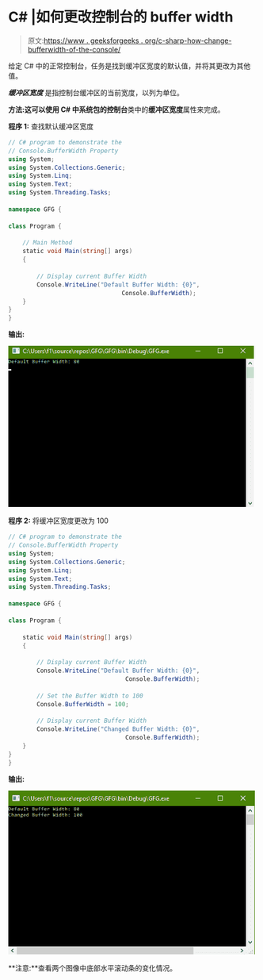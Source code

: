 # C# |如何更改控制台的 buffer width

> 原文:[https://www . geeksforgeeks . org/c-sharp-how-change-bufferwidth-of-the-console/](https://www.geeksforgeeks.org/c-sharp-how-to-change-bufferwidth-of-the-console/)

给定 C# 中的正常控制台，任务是找到缓冲区宽度的默认值，并将其更改为其他值。

***缓冲区宽度*** 是指控制台缓冲区的当前宽度，以列为单位。

**方法:**这可以使用 C# 中系统包的**控制台**类中的**缓冲区宽度**属性来完成。

**程序 1:** 查找默认缓冲区宽度

```cs
// C# program to demonstrate the 
// Console.BufferWidth Property
using System;
using System.Collections.Generic;
using System.Linq;
using System.Text;
using System.Threading.Tasks;

namespace GFG {

class Program {

    // Main Method
    static void Main(string[] args)
    {

        // Display current Buffer Width
        Console.WriteLine("Default Buffer Width: {0}",
                                Console.BufferWidth);
    }
}
}
```

**输出:**

![](img/dd27f5105980d372ecf6e45d5631bd85.png)

**程序 2:** 将缓冲区宽度更改为 100

```cs
// C# program to demonstrate the 
// Console.BufferWidth Property
using System;
using System.Collections.Generic;
using System.Linq;
using System.Text;
using System.Threading.Tasks;

namespace GFG {

class Program {

    static void Main(string[] args)
    {

        // Display current Buffer Width
        Console.WriteLine("Default Buffer Width: {0}",
                                 Console.BufferWidth);

        // Set the Buffer Width to 100
        Console.BufferWidth = 100;

        // Display current Buffer Width
        Console.WriteLine("Changed Buffer Width: {0}",
                                 Console.BufferWidth);
    }
}
}
```

**输出:**

![](img/c60d08e45bb5fa52be0b1026abaad103.png)

**注意:**查看两个图像中底部水平滚动条的变化情况。
